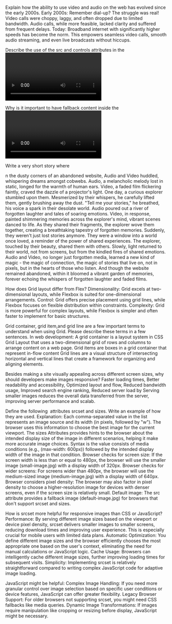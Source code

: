 Explain how the ability to use video and audio on the web has evolved since the early 2000s. Early 2000s: Remember dial-up? The struggle was real! Video calls were choppy, laggy, and often dropped due to limited bandwidth. Audio calls, while more feasible, lacked clarity and suffered from frequent delays.
Today: Broadband internet with significantly higher speeds has become the norm. This empowers seamless video calls, smooth audio streaming, and even live broadcasts without hiccups.

Describe the use of the src and controls attributes in the <video> element.
The src attribute specifies the source of the video file itself, pointing to its location on the server or locally.
**The controls attribute, when present, tells the browser to display the video player controls, allowing users to interact with the video (play,
**Here's a more detailed explanation of each attribute and its usage:
src Attribute: **Purpose: ** To define the URL of the video file that you want to embed on the webpage. **Syntax: ** <video src="URL_of_the_video_file">
**Value: ** It takes a string value, which is the absolute or relative URL of the video file. **Essential: ** Yes, it's a required attribute for the <video> element.

Why is it important to have fallback content inside the <video> element?
Best Practices for Fallback Content:
Offer a brief overview of the video's content within a paragraph or link to a transcript.
Include Links to Downloadable Videos:
Allow users to download the video in a compatible format for offline viewing.
Consider Using a Poster Image:
Display a static image representing the video's content, enhancing visual appeal.
Handle Errors Gracefully:
Use JavaScript to detect playback errors and display appropriate fallback messages.
Test Thoroughly:
Ensure fallback content works correctly in various browsers and scenarios.

Write a very short story where <audio> and <video> are characters.

n the dusty corners of an abandoned website, Audio and Video huddled, whispering dreams amongst cobwebs. Audio, a melancholic melody lost in static, longed for the warmth of human ears. Video, a faded film flickering faintly, craved the dazzle of a projector's light.
One day, a curious explorer stumbled upon them. Mesmerized by their whispers, he carefully lifted them, gently brushing away the dust. "Tell me your stories," he breathed, his voice a spark in their desolate world.
Audio poured out a river of forgotten laughter and tales of soaring emotions. Video, in response, painted shimmering memories across the explorer's mind, vibrant scenes danced to life. As they shared their fragments, the explorer wove them together, creating a breathtaking tapestry of forgotten memories.
Suddenly, they weren't just lost stories anymore. They were a window into a world once loved, a reminder of the power of shared experiences. The explorer, touched by their beauty, shared them with others. Slowly, light returned to their world, not from screens, but from the kindled fires of shared emotions.
Audio and Video, no longer just forgotten media, learned a new kind of magic - the magic of connection, the magic of stories that live on, not in pixels, but in the hearts of those who listen. And though the website remained abandoned, within it bloomed a vibrant garden of memories, forever echoing the whispers of forgotten laughter and faded films.

How does Grid layout differ from Flex?
Dimensionality: Grid excels at two-dimensional layouts, while Flexbox is suited for one-dimensional arrangements.
Control: Grid offers precise placement using grid lines, while Flexbox focuses on flexible distribution within constraints.
Complexity: Grid is more powerful for complex layouts, while Flexbox is simpler and often faster to implement for basic structures.

Grid container, grid item,and grid line are a few important terms to understand when using Grid. Please describe these terms in a few sentences. 
 In web development:
A grid container is a layout system in CSS Grid Layout that uses a two-dimensional grid of rows and columns to arrange content on a web page.
Grid items are boxes in a grid container that represent in-flow content
Grid lines are a visual structure of intersecting horizontal and vertical lines that create a framework for organizing and aligning elements.

Besides making a site visually appealing across different screen sizes, why should developers make images responsive?
Faster loading times, Better readability and accessibility, Optimized layout and flow, Reduced bandwidth usage, Improved search engine ranking, Reduced server load by Serving smaller images reduces the overall data transferred from the server, improving server performance and scalab.

Define the following <img> attributes srcset and sizes. Write an example of how they are used.
Explanation: Each comma-separated value in the list represents an image source and its width (in pixels, followed by "w"). The browser uses this information to choose the best image for the current viewport. The sizes Attributes provides hints to the browser about the intended display size of the image in different scenarios, helping it make more accurate image choices. Syntax is the value consists of media conditions (e.g., (max-width: 600px)) followed by the intended display width of the image in that condition.
Browser checks for screen size: If the screen width is less than or equal to 480px, the browser will use the smaller image (small-image.jpg) with a display width of 320px.
Browser checks for wider screens: For screens wider than 480px, the browser will use the medium-sized image (medium-image.jpg) with a display width of 640px.
Browser considers pixel density: The browser may also factor in pixel density to choose a higher-resolution image for devices with denser screens, even if the screen size is relatively small.
Default image: The src attribute provides a fallback image (default-image.jpg) for browsers that don't support srcset and sizes.

How is srcset more helpful for responsive images than CSS or JavaScript?
Performance: By serving different image sizes based on the viewport or device pixel density, srcset delivers smaller images to smaller screens, reducing download times and improving user experience. This is especially crucial for mobile users with limited data plans.
Automatic Optimization: You define different image sizes and the browser efficiently chooses the most appropriate one based on the user's context, eliminating the need for manual calculations or JavaScript logic.
Cache Usage: Browsers can intelligently cache different image sizes, further improving loading times for subsequent visits.
Simplicity: Implementing srcset is relatively straightforward compared to writing complex JavaScript code for adaptive image loading.

JavaScript might be helpful:
Complex Image Handling: If you need more granular control over image selection based on specific user conditions or device features, JavaScript can offer greater flexibility.
Legacy Browser Support: For older browsers not supporting srcset, you might need CSS fallbacks like media queries.
Dynamic Image Transformations: If images require manipulation like cropping or resizing before display, JavaScript might be necessary.